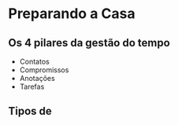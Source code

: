 # Preparando a Casa

## Os 4 pilares da gestão do tempo

- Contatos
- Compromissos
- Anotações
- Tarefas

## Tipos de 
<!--stackedit_data:
eyJoaXN0b3J5IjpbMTk5MzczODAxNCwtNTczMTY1NTIsNTA1Nz
UwNTQwXX0=
-->